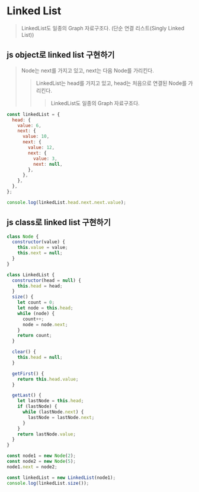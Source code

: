 # Linked List

> LinkedList도 일종의 Graph 자료구조다. (단순 연결 리스트(Singly Linked List))

## js object로 linked list 구현하기

> Node는 next를 가지고 있고, next는 다음 Node를 가리킨다.
>
> > LinkedList는 head를 가지고 있고, head는 처음으로 연결된 Node를 가리킨다.
> >
> > > LinkedList도 일종의 Graph 자료구조다.

```js
const linkedList = {
  head: {
    value: 6,
    next: {
      value: 10,
      next: {
        value: 12,
        next: {
          value: 3,
          next: null,
        },
      },
    },
  },
};

console.log(linkedList.head.next.next.value);
```

## js class로 linked list 구현하기

```js
class Node {
  constructor(value) {
    this.value = value;
    this.next = null;
  }
}

class LinkedList {
  constructor(head = null) {
    this.head = head;
  }
  size() {
    let count = 0;
    let node = this.head;
    while (node) {
      count++;
      node = node.next;
    }
    return count;
  }

  clear() {
    this.head = null;
  }

  getFirst() {
    return this.head.value;
  }

  getLast() {
    let lastNode = this.head;
    if (lastNode) {
      while (lastNode.next) {
        lastNode = lastNode.next;
      }
    }
    return lastNode.value;
  }
}

const node1 = new Node(2);
const node2 = new Node(5);
node1.next = node2;

const linkedList = new LinkedList(node1);
console.log(linkedList.size());
```
